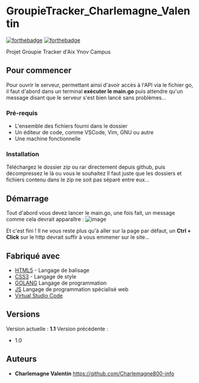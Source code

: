 # GroupieTracker_Charlemagne_Valentin

[![forthebadge](http://forthebadge.com/images/badges/built-with-love.svg)](http://forthebadge.com)  [![forthebadge](http://forthebadge.com/images/badges/powered-by-electricity.svg)](http://forthebadge.com)

Projet Groupie Tracker d'Aix Ynov Campus

## Pour commencer
Pour ouvrir le serveur, permettant ainsi d'avoir accès à l'API via le fichier go, il faut d'abord dans un terminal **exécuter le main.go** puis attendre qu'un message disant que le serveur s'est bien lancé sans problèmes...

### Pré-requis

- L'ensemble des fichiers fourni dans le dossier
- Un éditeur de code, comme VSCode, Vim, GNU ou autre
- Une machine fonctionnelle

### Installation
Téléchargez le dossier zip ou rar directement depuis github, puis décompressez le là ou vous le souhaitez
Il faut juste que les dossiers et fichiers contenu dans le zip ne soit pas séparé entre eux...

## Démarrage
Tout d'abord vous devez lancer le main.go, une fois fait, un message comme cela devrait apparaître :
![image](https://user-images.githubusercontent.com/113009479/226241970-f389b069-cb20-4ffb-8373-db8e39a8dea9.png)

Et c'est fini !
Il ne vous reste plus qu'à aller sur la page par défaut, un **Ctrl + Click** sur le http devrait suffir à vous emmener sur le site...

## Fabriqué avec

* [HTML5]([http://materializecss.com](https://html.com/)) - Langage de balisage
* [CSS3]([https://atom.io/](https://www.w3.org/Style/CSS/Overview.en.html)) - Langage de style
* [GOLANG](https://go.dev/) Langage de programmation
* [JS](https://www.javascript.com/) Langage de programmation spécialisé web
* [Virtual Studio Code](https://code.visualstudio.com/)

## Versions
Version actuelle : **1.1**
Version précédente : 
- 1.0

## Auteurs
* **Charlemagne Valentin** https://github.com/Charlemagne800-info

